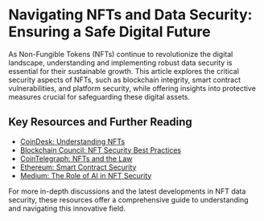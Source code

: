 # Navigating NFTs and Data Security: Ensuring a Safe Digital Future

As Non-Fungible Tokens (NFTs) continue to revolutionize the digital landscape, understanding and implementing robust data security is essential for their sustainable growth. This article explores the critical security aspects of NFTs, such as blockchain integrity, smart contract vulnerabilities, and platform security, while offering insights into protective measures crucial for safeguarding these digital assets.

## Key Resources and Further Reading

- [CoinDesk: Understanding NFTs](https://www.coindesk.com/learn/what-are-nfts/)
- [Blockchain Council: NFT Security Best Practices](https://www.blockchain-council.org/nft/nft-security-best-practices/)
- [CoinTelegraph: NFTs and the Law](https://cointelegraph.com/tags/nft-law)
- [Ethereum: Smart Contract Security](https://ethereum.org/en/developers/docs/smart-contracts/security/)
- [Medium: The Role of AI in NFT Security](https://medium.com/@blockchain/ai-for-nft-security-future-trends-8e2b3bda2f6d)

For more in-depth discussions and the latest developments in NFT data security, these resources offer a comprehensive guide to understanding and navigating this innovative field.